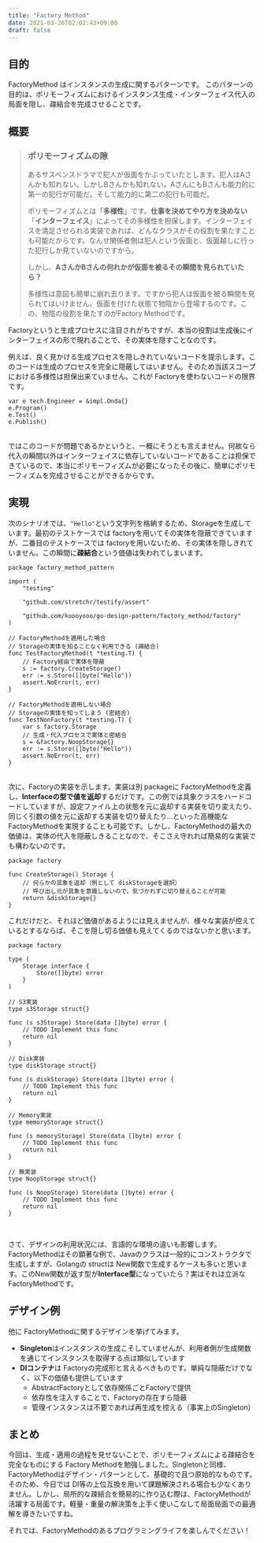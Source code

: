```yaml
---
title: "Factory Method"
date: 2021-03-26T02:02:43+09:00
draft: false
---
```


## 目的
FactoryMethod はインスタンスの生成に関するパターンです。
このパターンの目的は、ポリモーフィズムにおけるインスタンス生成・インターフェイス代入の局面を隠し、疎結合を完成させることです。

## 概要

> ### ポリモーフィズムの隙
> あるサスペンスドラマで犯人が仮面をかぶっていたとします。犯人はAさんかも知れない。しかしBさんかも知れない。AさんにもBさんも能力的に第一の犯行が可能だ。そして能力的に第二の犯行も可能だ。
> 
> ポリモーフィズムとは「**多様性**」です。**仕事を決めてやり方を決めない**「**インターフェイス**」によってその多様性を担保します。インターフェイスを満足させられる実装であれば、どんなクラスがその役割を果たすことも可能だからです。なんせ関係者側は犯人という仮面と、仮面越しに行った犯行しか見ていないのですから。
> 
> しかし、**AさんかBさんの何れかが仮面を被るその瞬間を見られていたら？**
> 
> 多様性は意図も簡単に崩れ去ります。ですから犯人は仮面を被る瞬間を見られてはいけません。仮面を付けた状態で物陰から登場するのです。この、物陰の役割を果たすのがFactory Methodです。
 
Factoryというと生成プロセスに注目されがちですが、本当の役割は生成後にインターフェイスの形で現れることで、その実体を隠すことなのです。

例えば、良く見かける生成プロセスを隠しきれていないコードを提示します。このコードは生成のプロセスを完全に隠蔽してはいません。そのため当該スコープにおける多様性は担保出来ていません。これが Factoryを使わないコードの限界です。

```golang
var e tech.Engineer = &impl.Onda{}
e.Program()
e.Test()
e.Publish()
```
&nbsp;  
ではこのコードが問題であるかというと、一概にそうとも言えません。何故なら代入の瞬間以外はインターフェイスに依存していないコードであることは担保できているので、本当にポリモーフィズムが必要になったその後に、簡単にポリモーフィズムを完成させることができるからです。

## 実現
次のシナリオでは、`"Hello"`という文字列を格納するため、Storageを生成しています。最初のテストケースでは factoryを用いてその実体を隠蔽できていますが、二番目のテストケースでは factoryを用いないため、その実体を隠しきれていません。この瞬間に**疎結合**という価値は失われてしまいます。

```
package factory_method_pattern

import (
	"testing"

	"github.com/stretchr/testify/assert"

	"github.com/koooyooo/go-design-pattern/factory_method/factory"
)

// FactoryMethodを適用した場合
// Storageの実体を知ることなく利用できる (疎結合)
func TestFactoryMethod(t *testing.T) {
	// Factory経由で実体を隠蔽
	s := factory.CreateStorage()
	err := s.Store([]byte("Hello"))
	assert.NoError(t, err)
}

// FactoryMethodを適用しない場合
// Storageの実体を知ってしまう (密結合)
func TestNonFactory(t *testing.T) {
	var s factory.Storage
	// 生成・代入プロセスで実体と密結合
	s = &factory.NoopStorage{}
	err := s.Store([]byte("Hello"))
	assert.NoError(t, err)
}
```
&nbsp;  
次に、Factoryの実装を示します。実装は別 packageに FactoryMethodを定義し、**Interfaceの型で値を返却**するだけです。この例では具象クラスをハードコードしていますが、設定ファイル上の状態を元に返却する実装を切り変えたり、同じく引数の値を元に返却する実装を切り替えたり…といった高機能な FactoryMethodを実現することも可能です。しかし、FactoryMethodの最大の価値は、実体の代入を隠蔽しきることなので、そこさえ守れれば簡易的な実装でも構わないのです。

```golang
package factory

func CreateStorage() Storage {
	// 何らかの具象を返却（例として diskStorageを選択）
	// 呼び出し元が具象を意識しないので、気づかれずに切り替えることが可能
	return &diskStorage{}
}
```

これだけだと、それほど価値があるようには見えませんが、様々な実装が控えているとするならば、そこを隠し切る価値も見えてくるのではないかと思います。

```golang
package factory

type (
	Storage interface {
		Store([]byte) error
	}
)

// S3実装
type s3Storage struct{}

func (s s3Storage) Store(data []byte) error {
	// TODO Implement this func
	return nil
}

// Disk実装
type diskStorage struct{}

func (s diskStorage) Store(data []byte) error {
	// TODO Implement this func
	return nil
}

// Memory実装
type memoryStorage struct{}

func (s memoryStorage) Store(data []byte) error {
	// TODO Implement this func
	return nil
}

// 無実装
type NoopStorage struct{}

func (s NoopStorage) Store(data []byte) error {
	// TODO Implement this func
	return nil
}

```
&nbsp;  

さて、デザインの利用状況には、言語的な環境の違いも影響します。FactoryMethodはその顕著な例で、Javaのクラスは一般的にコンストラクタで生成しますが、Golangの structは New関数で生成するケースも多いと思います。このNew関数が返す型が**Interface型**になっていたら？実はそれは立派な FactoryMethodです。

## デザイン例
他に FactoryMethodに関するデザインを挙げてみます。
- **Singleton**はインスタンスの生成こそしていませんが、利用者側が生成関数を通じてインスタンスを取得する点は類似しています
- **DIコンテナ**は Factoryの完成形と言えるべきものです。単純な隠蔽だけでなく、以下の価値も提供しています
  - AbstractFactoryとして依存関係ごとFactoryで提供
  - 依存性を注入することで、Factoryの存在すら隠蔽
  - 管理インスタンスは不要であれば再生成を控える（事実上のSingleton）


## まとめ
今回は、生成・適用の過程を見せないことで、ポリモーフィズムによる疎結合を完全なものにする Factory Methodを勉強しました。Singletonと同様、FactoryMethodはデザイン・パターンとして、基礎的で且つ原始的なものです。そのため、今日では DI等の上位互換を用いて課題解決される場合も少なくありません。しかし、局所的な疎結合を簡易的に作り込む際は、FactoryMethodが活躍する局面です。軽量・重量の解決策を上手く使いこなして局面局面での最適解を導きたいですね。

それでは、FactoryMethodのあるプログラミングライフを楽しんでください！
